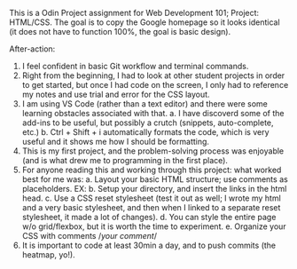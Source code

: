 This is a Odin Project assignment for Web Development 101; Project: HTML/CSS. The goal is to copy the Google homepage so it looks identical (it does not have to function 100%, the goal is basic design).


After-action:
1. I feel confident in basic Git workflow and terminal commands.
2. Right from the beginning, I had to look at other student projects in order to get started, but once I had code on the screen, I only had to reference my notes and use trial and error for the CSS layout.
3. I am using VS Code (rather than a text editor) and there were some learning obstacles associated with that.
	a. I have discoverd some of the add-ins to be useful, but possibly a crutch (snippets, auto-complete, etc.)
	b. Ctrl + Shift + i automatically formats the code, which is very useful and it shows me how I should be formatting.
4. This is my first project, and the problem-solving process was enjoyable (and is what drew me to programming in the first place).
5. For anyone reading this and working through this project: what worked best for me was:
	a. Layout your basic HTML structure; use comments as placeholders. EX: <!--I will put the Google logo here, it will not be a working link-->
	b. Setup your directory, and insert the links in the html head.
	c. Use a CSS reset stylesheet (test it out as well; I wrote my html and a very basic stylesheet, and then when I linked to a separate reset stylesheet, it made a lot of changes).
	d. You can style the entire page w/o grid/flexbox, but it is worth the time to experiment.
	e. Organize your CSS with comments /*your comment*/
6. It is important to code at least 30min a day, and to push commits (the heatmap, yo!).
